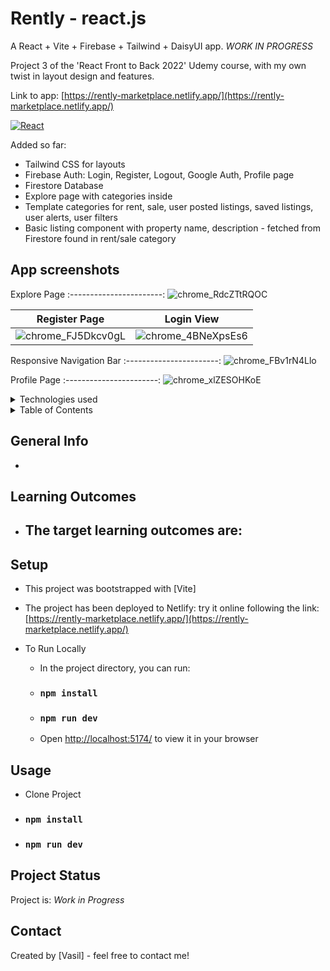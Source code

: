 # Rently - react.js
A React + Vite + Firebase + Tailwind + DaisyUI app. _WORK IN PROGRESS_

Project 3 of the 'React Front to Back 2022' Udemy course, with my own twist in layout design and features. 

Link to app: [https://rently-marketplace.netlify.app/](https://rently-marketplace.netlify.app/)

[![React][React.js]][React-url]

Added so far:
- Tailwind CSS for layouts
- Firebase Auth: Login, Register, Logout, Google Auth, Profile page
- Firestore Database
- Explore page with categories inside
- Template categories for rent, sale, user posted listings, saved listings, user alerts, user filters
- Basic listing component with property name, description - fetched from Firestore found in rent/sale category

<!-- app-screenshots -->
## App screenshots
Explore Page 
:-----------------------:
![chrome_RdcZTtRQOC](https://user-images.githubusercontent.com/78150846/220147426-32f98961-251c-4697-9580-3426e1147c6e.png)

Register Page | Login View 
:-----------------------:|:-----------------------:
![chrome_FJ5Dkcv0gL](https://user-images.githubusercontent.com/78150846/220147481-ec78257a-4114-4a32-90b1-71dbb6c07c43.png)|![chrome_4BNeXpsEs6](https://user-images.githubusercontent.com/78150846/220147533-9d77fa95-b940-483d-b786-b28bb86c514e.png)

Responsive Navigation Bar 
:-----------------------:
![chrome_FBv1rN4Llo](https://user-images.githubusercontent.com/78150846/220147550-54b718f0-b855-4c2c-9b35-34b6ee90b59a.png)

Profile Page 
:-----------------------:
![chrome_xlZESOHKoE](https://user-images.githubusercontent.com/78150846/220147607-4a9f5aca-aff2-44e2-8dfb-7039b90f0828.png)


<!-- TABLE OF CONTENTS -->
<details>
  <summary>Technologies used</summary>
  <ol>
    <li>React.js</li>
    <li>TailwindCSS layouts</li>
    <li>DaisyUI library for components</li>
    <li>VSCode</li>
  </ol>
</details>

<!-- TABLE OF CONTENTS -->
<details>
  <summary>Table of Contents</summary>
  <ol>
    <li><a href="#app-screenshots">App Screenshots</a></li>
    <li><a href="#general-info">General Info</a></li>
    <li><a href="#setup">Setup</a></li>
    <li><a href="#usage">Usage</a></li>
    <li><a href="#project-status">Status</a></li>
    <li><a href="#contact">Contact</a></li>
  </ol>
</details>

<!-- general-info -->
## General Info
- 

## Learning Outcomes
- The target learning outcomes are:
    - 
<!-- setup -->
## Setup
  - This project was bootstrapped with [Vite]
  
  - The project has been deployed to Netlify: try it online following the link: [https://rently-marketplace.netlify.app/](https://rently-marketplace.netlify.app/)

  - To Run Locally
      - In the project directory, you can run:
      - ### `npm install`
      - ### `npm run dev`
      - Open [http://localhost:5174/](http://localhost:5174/) to view it in your browser
      
<!-- usage -->
## Usage
- Clone Project
- ### `npm install`
- ### `npm run dev`

<!-- project-status -->
## Project Status
Project is: _Work in Progress_

<!-- contact -->
## Contact
Created by [Vasil] - feel free to contact me!
<p align="right">

<!-- MARKDOWN LINKS & IMAGES -->
<!--  [![Next][Next.js]][Next-url] [![React][React.js]][React-url] [![Vue][Vue.js]][Vue-url] [![Bootstrap][Bootstrap.com]][Bootstrap-url] [![JQuery][JQuery.com]][JQuery-url] -->
<!-- https://www.markdownguide.org/basic-syntax/#reference-style-links -->
[contributors-shield]: https://img.shields.io/github/contributors/github_username/repo_name.svg?style=for-the-badge
[contributors-url]: https://github.com/github_username/repo_name/graphs/contributors
[forks-shield]: https://img.shields.io/github/forks/github_username/repo_name.svg?style=for-the-badge
[forks-url]: https://github.com/github_username/repo_name/network/members
[stars-shield]: https://img.shields.io/github/stars/github_username/repo_name.svg?style=for-the-badge
[stars-url]: https://github.com/github_username/repo_name/stargazers
[issues-shield]: https://img.shields.io/github/issues/github_username/repo_name.svg?style=for-the-badge
[issues-url]: https://github.com/github_username/repo_name/issues
[license-shield]: https://img.shields.io/github/license/github_username/repo_name.svg?style=for-the-badge
[license-url]: https://github.com/github_username/repo_name/blob/master/LICENSE.txt
[linkedin-shield]: https://img.shields.io/badge/-LinkedIn-black.svg?style=for-the-badge&logo=linkedin&colorB=555
[linkedin-url]: https://linkedin.com/in/linkedin_username
[product-screenshot]: images/screenshot.png
[Next.js]: https://img.shields.io/badge/next.js-000000?style=for-the-badge&logo=nextdotjs&logoColor=white
[Next-url]: https://nextjs.org/
[React.js]: https://img.shields.io/badge/React-20232A?style=for-the-badge&logo=react&logoColor=61DAFB
[React-url]: https://reactjs.org/
[Vue.js]: https://img.shields.io/badge/Vue.js-35495E?style=for-the-badge&logo=vuedotjs&logoColor=4FC08D
[Vue-url]: https://vuejs.org/
[Angular.io]: https://img.shields.io/badge/Angular-DD0031?style=for-the-badge&logo=angular&logoColor=white
[Angular-url]: https://angular.io/
[Svelte.dev]: https://img.shields.io/badge/Svelte-4A4A55?style=for-the-badge&logo=svelte&logoColor=FF3E00
[Svelte-url]: https://svelte.dev/
[Laravel.com]: https://img.shields.io/badge/Laravel-FF2D20?style=for-the-badge&logo=laravel&logoColor=white
[Laravel-url]: https://laravel.com
[Bootstrap.com]: https://img.shields.io/badge/Bootstrap-563D7C?style=for-the-badge&logo=bootstrap&logoColor=white
[Bootstrap-url]: https://getbootstrap.com
[JQuery.com]: https://img.shields.io/badge/jQuery-0769AD?style=for-the-badge&logo=jquery&logoColor=white
[JQuery-url]: https://jquery.com 
[Xcode.com]: https://img.shields.io/badge/Xcode-007ACC?style=for-the-badge&logo=Xcode&logoColor=white
[Xcode-url]: https://developer.apple.com/xcode/
[Swift.com]: https://img.shields.io/badge/swift-F54A2A?style=for-the-badge&logo=swift&logoColor=white
[Swift-url]: https://docs.swift.org/swift-book/
[VS.com]: https://img.shields.io/badge/Visual_Studio-5C2D91?style=for-the-badge&logo=visual%20studio&logoColor=white
[VS-url]: https://visualstudio.microsoft.com/
[Java.com]: https://img.shields.io/badge/java-%23ED8B00.svg?style=for-the-badge&logo=java&logoColor=white
[Java-url]: [https://visualstudio.microsoft.com/](https://www.java.com/en/)
[C#.com]: https://img.shields.io/badge/c%23-%23239120.svg?style=for-the-badge&logo=c-sharp&logoColor=white
[C#-url]: https://learn.microsoft.com/en-us/dotnet/csharp/
[MYSQL.com]: https://img.shields.io/badge/MySQL-005C84?style=for-the-badge&logo=mysql&logoColor=white
[MYSQL-url]: https://www.mysql.com/
[.NET.com]: https://img.shields.io/badge/.NET-5C2D91?style=for-the-badge&logo=.net&logoColor=white
[.NET-url]: https://dotnet.microsoft.com/en-us/
[IntelliJ.com]: https://img.shields.io/badge/IntelliJ_IDEA-000000.svg?style=for-the-badge&logo=intellij-idea&logoColor=white
[IntelliJ-url]: [https://dotnet.microsoft.com/en-us/](https://www.jetbrains.com/idea/)
[Spring.com]: https://img.shields.io/badge/Spring-6DB33F?style=for-the-badge&logo=spring&logoColor=white
[Spring-url]: https://spring.io/
